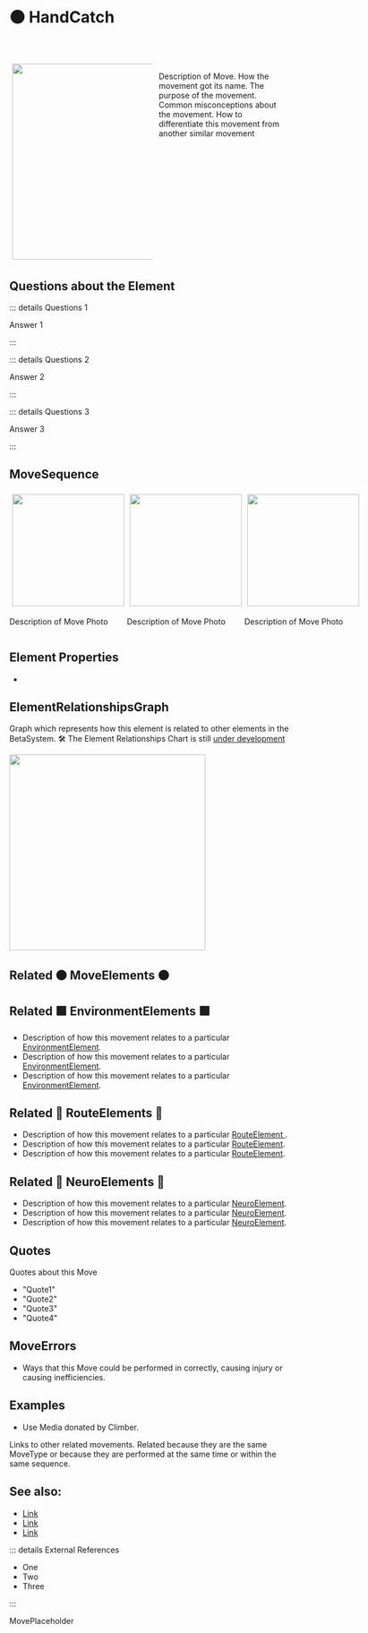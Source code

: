 # 🟠 <move>HandCatch</move>


<div style="display: flex; width: %100; margin-top: 50px;">
    <div style="margin: 5px; width: 50%">
        <img height="350" width="350" src="/MoveImage.png"/>
    </div>
    <div style="margin: 5px; width: 50%">
                <p >Description of <move>Move</move>. How the <move>movement</move> got its name. The purpose of the <move>movement</move>. Common misconceptions about the <move>movement</move>. How to differentiate this <move>movement</move> from another similar <move>movement</move></p>
    </div>
</div>

## Questions about the Element

::: details Questions 1

Answer 1

:::

::: details Questions 2

Answer 2

:::

::: details Questions 3

Answer 3

:::

## MoveSequence

<div style="display: flex">
    <div>
        <img style="margin: 5px" height="200" width="200" src="/MoveImage.png"/>
        <p>Description of <move>Move</move> Photo</p>
    </div>
    <div>
        <img style="margin: 5px" height="200" width="200" src="/MoveImage.png"/>
        <p>Description of <move>Move</move> Photo</p>
    </div>
    <div>
        <img style="margin: 5px" height="200" width="200" src="/MoveImage.png"/>
        <p>Description of <move>Move</move> Photo</p>
    </div>
    
    
</div>

## Element Properties

- 


## ElementRelationshipsGraph

Graph which represents how this element is related to other elements in the BetaSystem.
🛠 The Element Relationships Chart is still [under development](/development/ElementRelationshipDiagram)

<img height="350" width="350" src="/DirectedGraph_UndirectedGraph.png"/>

## Related 🟠 <move>MoveElements</move> 🟠

## Related 🟩 <envi>EnvironmentElements</envi>  🟩
- Description of how this movement relates to a particular [<envi>EnvironmentElement</envi>](/reference/Environment/EnvironmentOverview).
- Description of how this movement relates to a particular [<envi>EnvironmentElement</envi>](/reference/Environment/EnvironmentOverview).
- Description of how this movement relates to a particular [<envi>EnvironmentElement</envi>](/reference/Environment/EnvironmentOverview).
## Related 🔺 <route>RouteElements</route> 🔺
- Description of how this movement relates to a particular [<route>RouteElement </route>](/reference/Route/RouteOverview).
- Description of how this movement relates to a particular [<route>RouteElement</route>](/reference/Route/RouteOverview).
- Description of how this movement relates to a particular [<route>RouteElement</route>](/reference/Route/RouteOverview).

## Related 💜 <neuro>NeuroElements</neuro> 💜
- Description of how this movement relates to a particular [<neuro>NeuroElement</neuro>](/reference/Neuro/NeuroOverview).
- Description of how this movement relates to a particular [<neuro>NeuroElement</neuro>](/reference/Neuro/NeuroOverview).
- Description of how this movement relates to a particular [<neuro>NeuroElement</neuro>](/reference/Neuro/NeuroOverview).

## Quotes

Quotes about this Move

- "Quote1"
- "Quote2"
- "Quote3"
- "Quote4"

## <move>MoveErrors</move>

- Ways that this Move could be performed in correctly, causing injury or causing inefficiencies.

## Examples

- Use Media donated by Climber. 



Links to other related movements. Related because they are the same MoveType or because they are performed at the same time or within the same sequence. 

## See also:

- [Link]()
- [Link]()
- [Link]()

::: details External References

- One
- Two
- Three

:::

MovePlaceholder